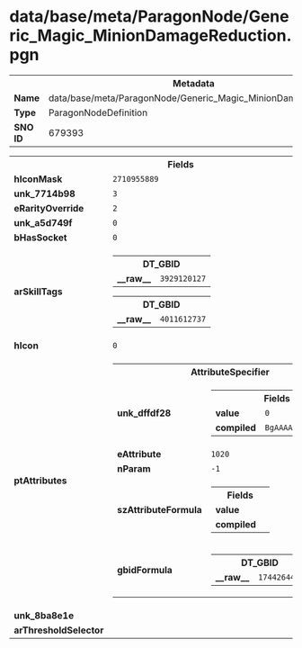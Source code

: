 <h1>data/base/meta/ParagonNode/Generic_Magic_MinionDamageReduction.pgn</h1><table><tr><th colspan="100%">Metadata</th></tr><tr><td><b>Name</b></td><td>data/base/meta/ParagonNode/Generic_Magic_MinionDamageReduction.pgn</td></tr><tr><td><b>Type</b></td><td>ParagonNodeDefinition</td></tr><tr><td><b>SNO ID</b></td><td>679393</td></tr></table>

<table><tr><th colspan="100%">Fields</th></tr><tr><td><b>hIconMask</b></td><td><code>2710955889</code></td></tr><tr><td><b>unk_7714b98</b></td><td><code>3</code></td></tr><tr><td><b>eRarityOverride</b></td><td><code>2</code></td></tr><tr><td><b>unk_a5d749f</b></td><td><code>0</code></td></tr><tr><td><b>bHasSocket</b></td><td><code>0</code></td></tr><tr><td><b>arSkillTags</b></td><td><table><tr><th colspan="100%">DT_GBID</th></tr><tr><td><b>__raw__</b></td><td><code>3929120127</code></td></tr></table>


<table><tr><th colspan="100%">DT_GBID</th></tr><tr><td><b>__raw__</b></td><td><code>4011612737</code></td></tr></table>


</td></tr><tr><td><b>hIcon</b></td><td><code>0</code></td></tr><tr><td><b>ptAttributes</b></td><td><table><tr><th colspan="100%">AttributeSpecifier</th></tr><tr><td><b>unk_dffdf28</b></td><td><table><tr><th colspan="100%">Fields</th></tr><tr><td><b>value</b></td><td><code>0</code></td></tr><tr><td><b>compiled</b></td><td><code>BgAAAAAAAAAAAAAA</code></td></tr></table>

</td></tr><tr><td><b>eAttribute</b></td><td><code>1020</code></td></tr><tr><td><b>nParam</b></td><td><code>-1</code></td></tr><tr><td><b>szAttributeFormula</b></td><td><table><tr><th colspan="100%">Fields</th></tr><tr><td><b>value</b></td><td><code></code></td></tr><tr><td><b>compiled</b></td><td><code></code></td></tr></table>

</td></tr><tr><td><b>gbidFormula</b></td><td><table><tr><th colspan="100%">DT_GBID</th></tr><tr><td><b>__raw__</b></td><td><code>1744264451</code></td></tr></table>

</td></tr></table>


</td></tr><tr><td><b>unk_8ba8e1e</b></td><td></td></tr><tr><td><b>arThresholdSelector</b></td><td></td></tr></table>


